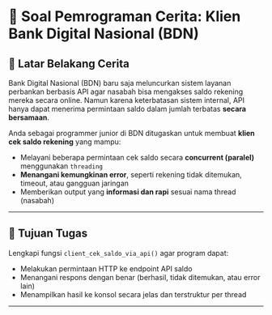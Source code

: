 # 🏦 Soal Pemrograman Cerita: Klien Bank Digital Nasional (BDN)

## 📖 Latar Belakang Cerita

Bank Digital Nasional (BDN) baru saja meluncurkan sistem layanan perbankan berbasis API agar nasabah bisa mengakses saldo rekening mereka secara online. Namun karena keterbatasan sistem internal, API hanya dapat menerima permintaan saldo dalam jumlah terbatas **secara bersamaan**.

Anda sebagai programmer junior di BDN ditugaskan untuk membuat **klien cek saldo rekening** yang mampu:

- Melayani beberapa permintaan cek saldo secara **concurrent (paralel)** menggunakan `threading`
- **Menangani kemungkinan error**, seperti rekening tidak ditemukan, timeout, atau gangguan jaringan
- Memberikan output yang **informasi dan rapi** sesuai nama thread (nasabah)

---

## 🎯 Tujuan Tugas

Lengkapi fungsi `client_cek_saldo_via_api()` agar program dapat:

- Melakukan permintaan HTTP ke endpoint API saldo
- Menangani respons dengan benar (berhasil, tidak ditemukan, atau error lain)
- Menampilkan hasil ke konsol secara jelas dan terstruktur per thread

---